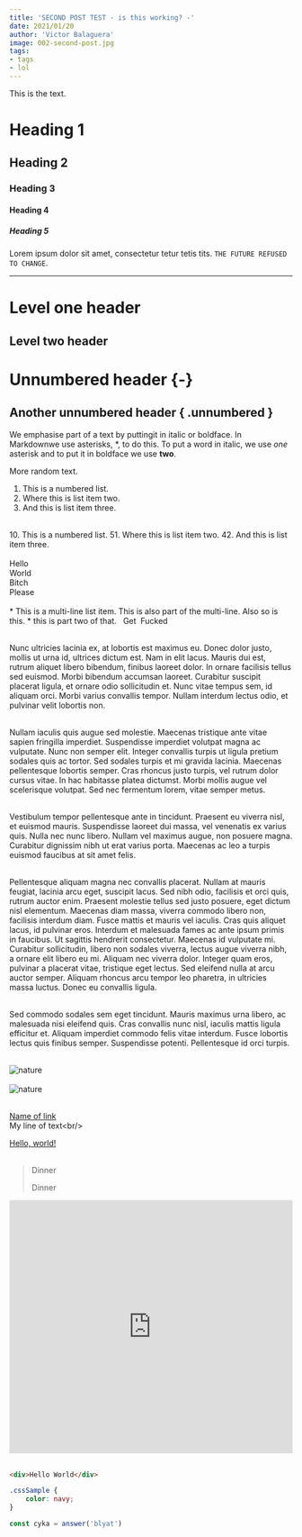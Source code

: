 ```yaml
---
title: 'SECOND POST TEST - is this working? -'
date: 2021/01/20
author: 'Victor Balaguera'
image: 002-second-post.jpg
tags: 
- tags
- lol
---
```


This is the text. 


# Heading 1

## Heading 2

### Heading 3

#### Heading 4

##### Heading 5

Lorem ipsum dolor sit amet, consectetur tetur tetis tits. `THE FUTURE REFUSED TO CHANGE`.


---

Level one header
=================
Level two header
-----------------

# Unnumbered header {-}
## Another unnumbered header { .unnumbered }

We emphasise part of a text by puttingit in italic or boldface. In Markdownwe use asterisks, \*, to do this. To put a word in italic, we use *one* asterisk and to put it in boldface we use **two**.

More random text. 

1. This is a numbered list.
2. Where this is list item two.
3. And this is list item three.<br/>  
<br/>
10. This is a numbered list.
51. Where this is list item two.
42. And this is list item three.<br/>
<br/>
Hello<br/>
World<br/>
Bitch
<br/> 
Please<br/>
<br/>
* This is a multi-line list item.
This is also part of the multi-line.
Also so is this. 
* this is part two of that. 
&nbsp;
Get&nbsp;
Fucked<br/><br/>



Nunc ultricies lacinia ex, at lobortis est maximus eu. Donec dolor justo, mollis ut urna id, ultrices dictum est. Nam in elit lacus. Mauris dui est, rutrum aliquet libero bibendum, finibus laoreet dolor. In ornare facilisis tellus sed euismod. Morbi bibendum accumsan laoreet. Curabitur suscipit placerat ligula, et ornare odio sollicitudin et. Nunc vitae tempus sem, id aliquam orci. Morbi varius convallis tempor. Nullam interdum lectus odio, et pulvinar velit lobortis non.<br/><br/>

Nullam iaculis quis augue sed molestie. Maecenas tristique ante vitae sapien fringilla imperdiet. Suspendisse imperdiet volutpat magna ac vulputate. Nunc non semper elit. Integer convallis turpis ut ligula pretium sodales quis ac tortor. Sed sodales turpis et mi gravida lacinia. Maecenas pellentesque lobortis semper. Cras rhoncus justo turpis, vel rutrum dolor cursus vitae. In hac habitasse platea dictumst. Morbi mollis augue vel scelerisque volutpat. Sed nec fermentum lorem, vitae semper metus.<br/><br/>

Vestibulum tempor pellentesque ante in tincidunt. Praesent eu viverra nisl, et euismod mauris. Suspendisse laoreet dui massa, vel venenatis ex varius quis. Nulla nec nunc libero. Nullam vel maximus augue, non posuere magna. Curabitur dignissim nibh ut erat varius porta. Maecenas ac leo a turpis euismod faucibus at sit amet felis.<br/><br/>

Pellentesque aliquam magna nec convallis placerat. Nullam at mauris feugiat, lacinia arcu eget, suscipit lacus. Sed nibh odio, facilisis et orci quis, rutrum auctor enim. Praesent molestie tellus sed justo posuere, eget dictum nisl elementum. Maecenas diam massa, viverra commodo libero non, facilisis interdum diam. Fusce mattis et mauris vel iaculis. Cras quis aliquet lacus, id pulvinar eros. Interdum et malesuada fames ac ante ipsum primis in faucibus. Ut sagittis hendrerit consectetur. Maecenas id vulputate mi. Curabitur sollicitudin, libero non sodales viverra, lectus augue viverra nibh, a ornare elit libero eu mi. Aliquam nec viverra dolor. Integer quam eros, pulvinar a placerat vitae, tristique eget lectus. Sed eleifend nulla at arcu auctor semper. Aliquam rhoncus arcu tempor leo pharetra, in ultricies massa luctus. Donec eu convallis ligula.<br/><br/>

Sed commodo sodales sem eget tincidunt. Mauris maximus urna libero, ac malesuada nisi eleifend quis. Cras convallis nunc nisl, iaculis mattis ligula efficitur et. Aliquam imperdiet commodo felis vitae interdum. Fusce lobortis lectus quis finibus semper. Suspendisse potenti. Pellentesque id orci turpis. <br/><br/>

<img src='nature.jpg' alt='nature' /><br/><br/>
<img src='nature.jpg' alt='nature' /><br/><br/>

[Name of link](https://www.youtube.com/watch?v=zOYshXpGdv4&list=PLW0RabRDhwwzVNhlOgQQgw6HJzXdM1MnT&index=22)  
My line of text\<br/><br/>

<a href="http://example.com/" target="_blank">Hello, world!</a><br/><br/>

> Dinner
>
> Dinner

<iframe width="100%" height="450" src="https://www.youtube.com/embed/zOYshXpGdv4" frameborder="0" margin='auto' allow="accelerometer; autoplay; clipboard-write; encrypted-media; gyroscope; picture-in-picture" allowfullscreen></iframe><br/><br/>

```html
<div>Hello World</div>
```

```css
.cssSample {
    color: navy; 
}
```

```js 
const cyka = answer('blyat')
```

